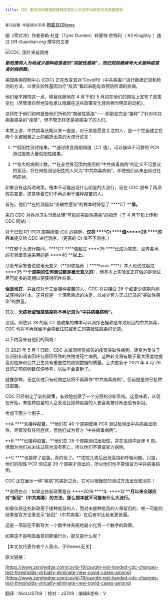 ```yaml
---
title: CDC 更改测试阈值使接种疫苗的人中测不出新的中共病毒感染
---
```

`喜马拉雅-华盛顿DC农场` [轉載自GNews](https://gnews.org/zh-hans/1570434/)

据《零对冲》作者泰勒·杜登（Tyler Durden）转基特·奈特利（ Kit Knightly ）通过 Off-Guardian.org 撰写的文章

![](https://assets.gnews.org/wp-content/uploads/2021/10/cdc_adobespark.png)CDC, 图片来自网络

***新政策将人为地减少接种疫苗者的“突破性感染”，而旧规则继续夸大未接种疫苗者的病例数。***

美国疾病控制中心 (CDC) 正在改变其对“Covid19（中共病毒）”进行数据记录和检测的方法，以使实验性基因治疗“疫苗”看起来能有效预防所谓的疾病。

他们毫不掩饰这一点，明目张胆地在 4 月下旬/ 5 月初在他们的网站上宣布了政策变化（尽管很自然地没有承认隐藏在这些政策变化背后相当明显的动机）。

诀窍在于他们如何报告他们所称的“突破性感染”——即那些完全“接种”了针对中共病毒感染的“疫苗”，但不管怎样还是被感染了的人们。

本质上讲，中共病毒长期以来一直是，对于那些愿意关注的人，是一个完全建立在两个关键因素之上的编造出来的大流行谎言：

1. **假阳性测试结果。**通过改变周期阈值（CT 值），可以操纵不可靠的 PCR 测试报告大量假阳性结果。


1. **夸大的病例计数。**在全世界范围内使用的“中共病毒病例”的定义不可思议的宽泛，将任何检测呈阳性的人列为“中共病毒病例”，即使他们从未出现过任何症状。


如果没有这两项政策，根本不可能出现什么明显的大流行，现在 CDC 颁布了两项政策变更，这意味着它们不再适用于接种疫苗的人。

首先，他们**在检测疑似“突破性感染”的样本时降低了 ****CT ****值。**

来自 CDC 对各州卫生当局处理“可能的突破性感染”的指示（于 4 月下旬上传到 CDC 网站）：

对于已知 RT-PCR 周期阈值 (Ct) 的病例，**仅将 ****Ct ****值≤****28 ****的样本**提交给 CDC 进行测序。（更高的 Ct 值不予测序。）

**在整个大流行期间，****CT ****值超过 ****35 ****已成为常态，世界各地的实验室普遍采用的是 ****40 ****以上。**

尽管专家警告说这毫无意义（**即使福奇（ ****Fauci ****）本人也说过超过 ****35 ****个周期的任何测试都是毫无意义的**），但基本上实验室正在做的是测试尽可能多的周期以便获得阳性结果。

**但是现在**，并且仅对于完全接种疫苗的人，CDC 将只接受 28 个或更少周期内测试获得的样本。这只能是一个深思熟虑的决定，以减少官方正式记录的“突破性感染”的数量。

其次，**无症状或轻度感染将不再记录为“中共病毒病例”。**

没错。即使以 28 的低 CT 值收集的样本可以测序出据称是导致新冠的中共病毒，CDC 也将不再保留不会导致住院或死亡的突破性感染的记录。

以下内容来自他们的网站：

自 2021 年 5 月 1 日起，CDC 从监测所有报告的疫苗突破性病例，转变为专注于仅识别和调查因任何原因导致的住院或死亡病例。这种转变将有助于最大限度地提高对临床和公共卫生具有重要性的病例数据的质量。上次更新于 2021 年 4 月 26 日的之前病例数仅供参考，以后不会更新了。

就像那样，无症状或只有轻微症状将不再算作“中共病毒病例”，但前提是你已接种过疫苗。

CDC 已经制定了新的政策，有效地创建了一个分层的诊断系统。这意味着，从现在开始，未接种疫苗的人会发现比接种疫苗的人更容易被诊断出患有新冠。

考虑下面三个例子…

**A ****未接种疫苗。**他们在 40 个周期使用 PCR 测试检测出中共病毒呈阳性，尽管没有任何症状，但他们成为官方 “中共病毒病例”。

**B ****已接种疫苗。**他们在 28 个周期测试出阳性，并在高烧中卧床 6 周。但因为他们从未住过院也没有死亡，所以他们不算做官方病例。

**C ****也接种了疫苗，真的死了。**住院几周后出现高烧和呼吸问题。只是，他们的阳性 PCR 测试是 29 个周期才测出的，所以他们也不算做官方中共病毒病例。

CDC 正在展示一种“疾病”的美妙之处，它可以根据您的测试方法出现或消失！

**说明白点：如果这些新政策是自 ****2019 ****年 ****12 ****月以来全球应对“新冠”（中共病毒）的方法，那么根本就不可能有什么大流行。**

如果仅将这些新政用于接种疫苗的人，而对未接种疫苗的人保留旧的，唯一可能的结果是官方记录显示“新冠”（中共病毒）在后者中比前者更普遍。

这是一项旨在不断夸大一个数字并系统地最小化另一个数字的政策。

如果这不是明显蓄意的欺骗行为，那又是什么呢？

【本文仅代表作者个人观点，于Gnews无关】

原文链接：

[https://www.zerohedge.com/covid-19/caught-red-handed-cdc-changes-test-thresholds-virtually-eliminate-new-covid-cases-among](https://www.zerohedge.com/covid-19/caught-red-handed-cdc-changes-test-thresholds-virtually-eliminate-new-covid-cases-among)

翻译：Nick/JS709 ｜校对：JS709｜编辑&发布：V
